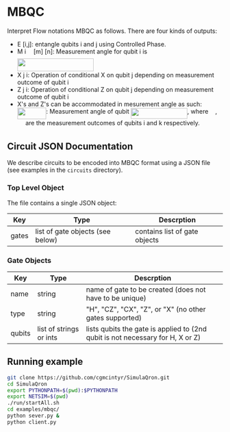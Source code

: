 # MBQC

Interpret Flow notations MBQC as follows. There are four kinds of outputs:

* E [i,j]: entangle qubits i and j using Controlled Phase. 
* M i <img src="./docs/svgs/f50853d41be7d55874e952eb0d80c53e.svg" align=middle width=9.794565000000006pt height=22.831379999999992pt/> [m] [n]: Measurement angle for qubit i is <img src="./docs/svgs/5fc34debe9fe8c2254296f70d46bf923.svg" align=middle width=178.268805pt height=29.19113999999999pt/>
* X j i: Operation of conditional X on qubit j depending on measurement outcome of qubit i
* Z j i: Operation of conditional Z on qubit j depending on measurement outcome of qubit i
* X's and Z's can be accommodated in mesurement angle as such: <img src="./docs/svgs/17de0d63787245126004f04d9b080bea.svg" align=middle width=67.31604pt height=27.91271999999999pt/>: Measurement angle of qubit <img src="./docs/svgs/3369485e5fd1f281f6f6a547fa661280.svg" align=middle width=132.07309499999997pt height=24.65759999999998pt/>, where <img src="./docs/svgs/4fa3ac8fe93c68be3fe7ab53bdeb2efa.svg" align=middle width=12.356520000000005pt height=14.155350000000013pt/>, <img src="./docs/svgs/59efeb0f4f5d484a9b8a404d5bdac544.svg" align=middle width=14.971605000000004pt height=14.155350000000013pt/> are the measurement outcomes of qubits i and k respectively.

## Circuit JSON Documentation

We describe circuits to be encoded into MBQC format using a JSON file (see
examples in the `circuits` directory).

### Top Level Object

The file contains a single JSON object:

| Key   | Type                             | Descrption                    |
|-------|----------------------------------|-------------------------------|
| gates | list of gate objects (see below) | contains list of gate objects |

### Gate Objects

| Key    | Type                    | Descrption                                                                     |
|--------|-------------------------|--------------------------------------------------------------------------------|
| name   | string                  | name of gate to be created (does not have to be unique)                        |
| type   | string                  | "H", "CZ", "CX", "Z", or "X" (no other gates supported)                        |
| qubits | list of strings or ints | lists qubits the gate is applied to (2nd qubit is not necessary for H, X or Z) |


## Running example

```bash
git clone https://github.com/cgmcintyr/SimulaQron.git
cd SimulaQron
export PYTHONPATH=$(pwd):$PYTHONPATH
export NETSIM=$(pwd)
./run/startAll.sh
cd examples/mbqc/
python sever.py &
python client.py
```
